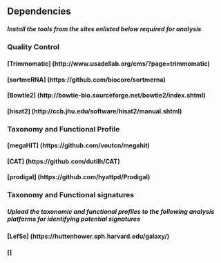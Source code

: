 
<h2> Dependencies
<h5>  Install the tools from the sites enlisted below required for analysis  
<h3>  Quality Control
<h4>    [Trimmomatic] (http://www.usadellab.org/cms/?page=trimmomatic)
<h4>    [sortmeRNA]   (https://github.com/biocore/sortmerna)
<h4>    [Bowtie2]     (http://bowtie-bio.sourceforge.net/bowtie2/index.shtml)
<h4>    [hisat2]      (http://ccb.jhu.edu/software/hisat2/manual.shtml)
<h3>  Taxonomy and Functional Profile
<h4>    [megaHIT]    (https://github.com/voutcn/megahit)
<h4>    [CAT]        (https://github.com/dutilh/CAT)
<h4>    [prodigal]   (https://github.com/hyattpd/Prodigal)
<h3>  Taxonomy and Functional signatures
<h5>    Upload the taxonomic and functional profiles to the following analysis platforms for identifying potential signatures   
<h4>    [LefSe]      (https://huttenhower.sph.harvard.edu/galaxy/)
<h4>    []  
